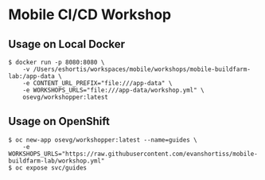 # Mobile CI/CD Workshop

## Usage on Local Docker
```
$ docker run -p 8080:8080 \
    -v /Users/eshortis/workspaces/mobile/workshops/mobile-buildfarm-lab:/app-data \
    -e CONTENT_URL_PREFIX="file:///app-data" \
    -e WORKSHOPS_URLS="file:///app-data/workshop.yml" \
    osevg/workshopper:latest
```

## Usage on OpenShift
```
$ oc new-app osevg/workshopper:latest --name=guides \
    -e WORKSHOPS_URLS="https://raw.githubusercontent.com/evanshortiss/mobile-buildfarm-lab/workshop.yml"
$ oc expose svc/guides
```